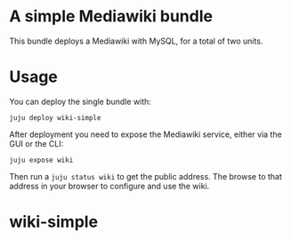 # A simple Mediawiki bundle

This bundle deploys a Mediawiki with MySQL, for a total of two units.

# Usage

You can deploy the single bundle with:

    juju deploy wiki-simple

After deployment you need to expose the Mediawiki service, either via the GUI or the CLI:

    juju expose wiki

Then run a `juju status wiki` to get the public address. The browse to that address in your browser to configure and use the wiki.
# wiki-simple
